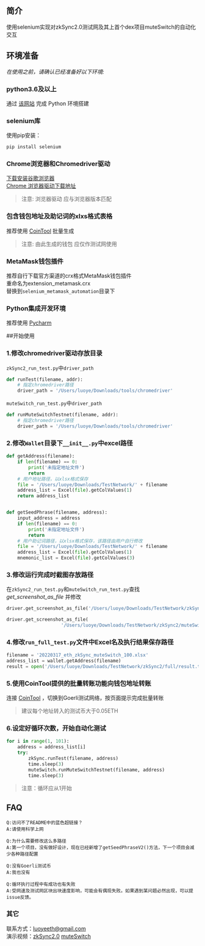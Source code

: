 ## 简介
使用selenium实现对zkSync2.0测试网及其上首个dex项目muteSwitch的自动化交互

## 环境准备
*在使用之前，请确认已经准备好以下环境:*  
### python3.6及以上  
通过 [该网站](https://www.runoob.com/python/python-install.html) 完成 Python 环境搭建

### selenium库  
使用pip安装：
```bash
pip install selenium
```

### Chrome浏览器和Chromedriver驱动  
[下载安装谷歌浏览器](https://www.google.cn/chrome/)  
[Chrome 浏览器驱动下载地址](https://chromedriver.storage.googleapis.com/index.html)
>注意: 浏览器驱动 应与浏览器版本匹配  

### 包含钱包地址及助记词的xlxs格式表格
推荐使用 [CoinTool](https://cointool.app/createWallet/eth) 批量生成  
>注意: 由此生成的钱包 应仅作测试网使用  

### MetaMask钱包插件
推荐自行下载官方渠道的crx格式MetaMask钱包插件  
重命名为extension_metamask.crx  
替换到`selenium_metamask_automation`目录下  

### Python集成开发环境
推荐使用 [Pycharm](https://www.jetbrains.com/pycharm/)  

##开始使用
### **1.修改chromedriver驱动存放目录**  
`zkSync2_run_test.py`中`driver_path`
```python
def runTest(filename, addr):
    # 指定chromedriver路径
    driver_path = '/Users/luoye/Downloads/tools/chromedriver'
```  
`muteSwitch_run_test.py`中`driver_path`
```python
def runMuteSwitchTestnet(filename, addr):
    # 指定chromedriver路径
    driver_path = '/Users/luoye/Downloads/tools/chromedriver'
```

### **2.修改`Wallet`目录下`__init__.py`中excel路径**
```python
def getAddress(filename):
    if len(filename) == 0:
        print('未指定地址文件')
        return
    # 用户地址路径，以xlsx格式保存
    file = '/Users/luoye/Downloads/TestNetwork/' + filename
    address_list = Excel(file).getColValues(1)
    return address_list


def getSeedPhrase(filename, address):
    input_address = address
    if len(filename) == 0:
        print('未指定地址文件')
        return
    # 用户助记词路径，以xlsx格式保存，该路径由用户自行修改
    file = '/Users/luoye/Downloads/TestNetwork/' + filename
    address_list = Excel(file).getColValues(1)
    mnemonic_list = Excel(file).getColValues(3)
```
### **3.修改运行完成时截图存放路径**  
在`zkSync2_run_test.py`和`muteSwitch_run_test.py`查找  
*get_screenshot_as_file* 并修改
```python
driver.get_screenshot_as_file('/Users/luoye/Downloads/TestNetwork/zkSync2/' + address + '.png')
```
```python
driver.get_screenshot_as_file(
                    '/Users/luoye/Downloads/TestNetwork/zkSync2/muteSwitch/' + addr + '.png')
```
### **4.修改`run_full_test.py`文件中Excel名及执行结果保存路径**  
```python
filename = '20220317_eth_zkSync_muteSwitch_100.xlsx'
address_list = wallet.getAddress(filename)
result = open('/Users/luoye/Downloads/TestNetwork/zkSync2/full/result.txt', mode='a', encoding='utf-8')
```
### **5.使用CoinTool提供的批量转账功能向钱包地址转账**  
连接 [CoinTool](https://cointool.app/multiSender/eth) ，切换到Goerli测试网络，按页面提示完成批量转账
>建议每个地址转入的测试币大于0.05ETH  

### **6.设定好循环次数，开始自动化测试**
```python
for i in range(1, 101):
    address = address_list[i]
    try:
        zkSync.runTest(filename, address)
        time.sleep(3)
        muteSwitch.runMuteSwitchTestnet(filename, address)
        time.sleep(3)
```
>注意：循环应从1开始
## FAQ
```
Q:访问不了README中的蓝色超链接？  
A:请使用科学上网
```
```
Q:为什么需要修改这么多路径
A:第一个项目，没有做好设计，现在已经新增了getSeedPhraseV2()方法，下一个项目会减少各种路径配置
```
```
Q:没有Goerli测试币
A:我也没有
```
```
Q:循环执行过程中有成功也有失败
A:受网速及测试网区块出块速度影响，可能会有偶现失败。如果遇到某问题必然出现，可以提issue反馈。
```
### 其它  
联系方式：luoyeeth@gmail.com  
演示视频：[zkSync2.0](https://www.bilibili.com/video/BV13i4y1C79m) [muteSwitch](https://www.bilibili.com/video/BV1Sr4y1B7VV)